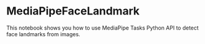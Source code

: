 # MediaPipeFaceLandmark
This notebook shows you how to use MediaPipe Tasks Python API to detect face landmarks from images.
